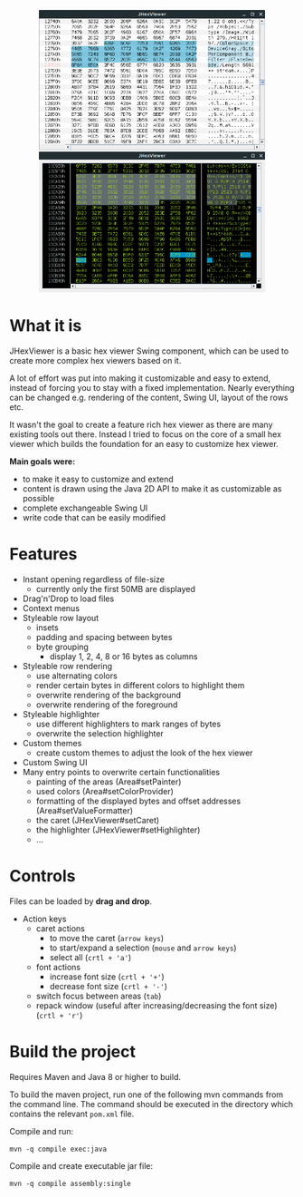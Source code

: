 
<p align="center">
    <a target="_blank" href="docs/images/JHexViewer-without-theme.png">
        <img width="400" src="docs/images/JHexViewer-without-theme.png" alt="without theme">
    </a>
    <a target="_blank" href="docs/images/JHexViewer-custom-theme.png">
        <img width="400" src="docs/images/JHexViewer-custom-theme.png" alt="custom dark theme">
    </a>
</P>


# What it is

JHexViewer is a basic hex viewer Swing component, which can be used to create more complex hex viewers based on it.

A lot of effort was put into making it customizable and easy to extend, instead of forcing you to stay with a fixed implementation. Nearly everything can be changed e.g. rendering of the content, Swing UI, layout of the rows etc.

It wasn't the goal to create a feature rich hex viewer as there are many existing tools out there. Instead I tried to focus on the core of a small hex viewer which builds the foundation for an easy to customize hex viewer.

**Main goals were:**

- to make it easy to customize and extend
- content is drawn using the Java 2D API to make it as customizable as possible
- complete exchangeable Swing UI
- write code that can be easily modified


# Features

- Instant opening regardless of file-size
  - currently only the first 50MB are displayed
- Drag'n'Drop to load files
- Context menus
- Styleable row layout
  - insets
  - padding and spacing between bytes
  - byte grouping
    - display 1, 2, 4, 8 or 16 bytes as columns
- Styleable row rendering
  - use alternating colors
  - render certain bytes in different colors to highlight them
  - overwrite rendering of the background
  - overwrite rendering of the foreground
- Styleable highlighter
  - use different highlighters to mark ranges of bytes
  - overwrite the selection highlighter
- Custom themes
  - create custom themes to adjust the look of the hex viewer
- Custom Swing UI
- Many entry points to overwrite certain functionalities
  - painting of the areas (Area#setPainter)
  - used colors (Area#setColorProvider)
  - formatting of the displayed bytes and offset addresses (Area#setValueFormatter)
  - the caret (JHexViewer#setCaret)
  - the highlighter (JHexViewer#setHighlighter)
  - ...


# Controls
Files can be loaded by **drag and drop**.

- Action keys
	- caret actions
    	- to move the caret (`arrow keys`)
        - to start/expand a selection (`mouse` and `arrow keys`)
        - select all (`crtl + 'a'`)
    - font actions
        - increase font size (`crtl + '+'`)
        - decrease font size (`crtl + '-'`)
    - switch focus between areas (`tab`)
    - repack window (useful after increasing/decreasing the font size) (`crtl + 'r'`) 

# Build the project
Requires Maven and Java 8 or higher to build.

To build the maven project, run one of the following mvn commands from the command line. The command should be executed in the directory which contains the relevant `pom.xml` file.

Compile and run:
```
mvn -q compile exec:java
```

Compile and create executable jar file:
```
mvn -q compile assembly:single
```